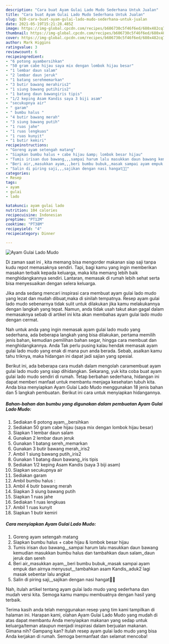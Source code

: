 ```yaml
---
description: "Cara buat Ayam Gulai Lado Mudo Sederhana Untuk Jualan"
title: "Cara buat Ayam Gulai Lado Mudo Sederhana Untuk Jualan"
slug: 920-cara-buat-ayam-gulai-lado-mudo-sederhana-untuk-jualan
date: 2021-05-19T15:21:28.485Z
image: https://img-global.cpcdn.com/recipes/b606730c5f46f6ed/680x482cq70/ayam-gulai-lado-mudo-foto-resep-utama.jpg
thumbnail: https://img-global.cpcdn.com/recipes/b606730c5f46f6ed/680x482cq70/ayam-gulai-lado-mudo-foto-resep-utama.jpg
cover: https://img-global.cpcdn.com/recipes/b606730c5f46f6ed/680x482cq70/ayam-gulai-lado-mudo-foto-resep-utama.jpg
author: Mark Higgins
ratingvalue: 3
reviewcount: 6
recipeingredient:
- "6 potong ayambersihkan"
- "50 gram cabe hijau saya mix dengan lombok hijau besar"
- "1 lembar daun salam"
- "2 lembar daun jeruk"
- "1 batang serehmemarkan"
- "3 butir bawang merahiris2"
- "1 siung bawang putihiris2"
- "1 batang daun bawangiris tipis"
- "1/2 keping Asam Kandis saya 3 biji asam"
- "secukupnya air"
- " garam"
- " bumbu halus "
- "4 butir bawang merah"
- "3 siung bawang putih"
- "1 ruas jahe"
- "1 ruas lengkuas"
- "1 ruas kunyit"
- "1 butir kemiri"
recipeinstructions:
- "Goreng ayam setengah matang"
- "Siapkan bumbu halus + cabe hijau &amp; lombok besar hijau"
- "Tumis irisan duo bawang,,,sampai harum lalu masukkan daun bawang kemudian masukkan bumbu halus dan tambahkan daun salam,,daun jeruk dan sereh"
- "Beri air,,masukkan ayam,,,beri bumbu bubuk,,masak sampai ayam empuk dan airnya menyusut,,,tambahkan asam Kandis,,aduk2 lagi masak sebentar lalu angkat"
- "Salin di piring saji,,,sajikan dengan nasi hangat🤗🤤"
categories:
- Resep
tags:
- ayam
- gulai
- lado

katakunci: ayam gulai lado 
nutrition: 104 calories
recipecuisine: Indonesian
preptime: "PT12M"
cooktime: "PT38M"
recipeyield: "4"
recipecategory: Dinner

---
```



![Ayam Gulai Lado Mudo](https://img-global.cpcdn.com/recipes/b606730c5f46f6ed/680x482cq70/ayam-gulai-lado-mudo-foto-resep-utama.jpg)

Di zaman  saat ini , kita memang bisa mengorder makanan siap saji tanpa kudu repot memasaknya sendiri. Tapi, bagi kamu yang ingin memberikan masakan terbaik kepada keluarga, maka kita memang lebih baik menghidangkannya sendiri. Lantaran, memasak di rumah lebih sehat serta bisa menyesuaikan dengan selera keluarga.

Jika anda sedang mencari inspirasi cara membuat ayam gulai lado mudo yang lezat dan mudah dibuat,maka di sinilah tempatnya. Resep ayam gulai lado mudo  sebenarnya tidak sulit untuk dilakukan jika kamu melakukannya dengan langkah yang tepat. Namun, anda tidak usah takut akan gagal dalam memasaknya 
sebab di artikel ini kita akan membahas ayam gulai lado mudo dengan cermat.  



Nah untuk anda yang ingin memasak ayam gulai lado mudo yang sederhana, ada beberapa langkah yang bisa dilakukan, pertama memilih jenis bahan, kemudian pemilihan bahan segar, hingga cara membuat dan menghidangkannya. Anda Tak perlu pusing kalau hendak memasak ayam gulai lado mudo yang enak di mana pun anda berada. Sebab, asalkan kamu  tahu triknya, maka hidangan ini dapat jadi sajian yang spesial.

Berikut ini, ada beberapa cara mudah dalam mengolah caramembuat ayam gulai lado mudo yang siap dihidangkan. Sekarang, yuk kita coba buat ayam gulai lado mudo sendiri di rumah. Tetap berbahan sederhana, hidangan ini dapat memberi manfaat untuk membantu menjaga kesehatan tubuh kita. Anda bisa menyiapkan Ayam Gulai Lado Mudo menggunakan 18 jenis bahan dan 5 langkah pembuatan. Berikut ini cara untuk menyiapkan hidangannya.

<!--inarticleads1-->

##### Bahan-bahan dan bumbu yang digunakan dalam pembuatan Ayam Gulai Lado Mudo:

1. Sediakan 6 potong ayam,,,bersihkan
1. Sediakan 50 gram cabe hijau (saya mix dengan lombok hijau besar)
1. Siapkan 1 lembar daun salam
1. Gunakan 2 lembar daun jeruk
1. Gunakan 1 batang sereh,,memarkan
1. Gunakan 3 butir bawang merah,,iris2
1. Ambil 1 siung bawang putih,,iris2
1. Gunakan 1 batang daun bawang,,iris tipis
1. Sediakan 1/2 keping Asam Kandis (saya 3 biji asam)
1. Siapkan secukupnya air
1. Sediakan  garam
1. Ambil  bumbu halus :
1. Ambil 4 butir bawang merah
1. Siapkan 3 siung bawang putih
1. Siapkan 1 ruas jahe
1. Sediakan 1 ruas lengkuas
1. Ambil 1 ruas kunyit
1. Siapkan 1 butir kemiri




<!--inarticleads2-->

##### Cara menyiapkan Ayam Gulai Lado Mudo:

1. Goreng ayam setengah matang
1. Siapkan bumbu halus + cabe hijau &amp; lombok besar hijau
1. Tumis irisan duo bawang,,,sampai harum lalu masukkan daun bawang kemudian masukkan bumbu halus dan tambahkan daun salam,,daun jeruk dan sereh
1. Beri air,,masukkan ayam,,,beri bumbu bubuk,,masak sampai ayam empuk dan airnya menyusut,,,tambahkan asam Kandis,,aduk2 lagi masak sebentar lalu angkat
1. Salin di piring saji,,,sajikan dengan nasi hangat🤗🤤




Nah, itulah artikel tentang  ayam gulai lado mudo  yang sederhana dan mudah versi kita. Semoga kamu mampu membuatnya dengan hasil yang terbaik. 

Terima kasih anda telah menggunakan resep yang tim kami tampilkan di halaman ini. Harapan kami, olahan  Ayam Gulai Lado Mudo yang mudah di atas dapat membantu Anda menyiapkan makanan yang sedap untuk keluarga/teman ataupun menjadi inspirasi dalam berjualan makanan. Gimana nih? Gampang kan? Itulah resep ayam gulai lado mudo yang bisa Anda kerjakan di rumah. Semoga bermanfaat dan selamat mencoba!

